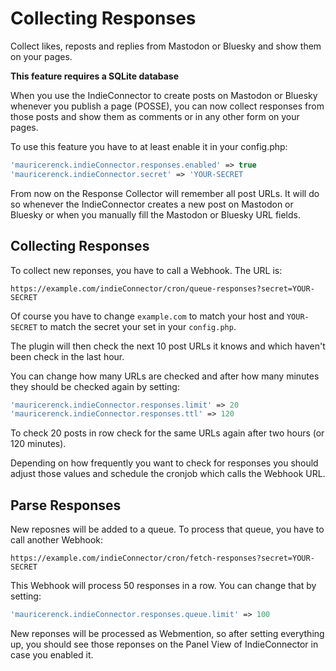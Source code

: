 # Collecting Responses

Collect likes, reposts and replies from Mastodon or Bluesky and show them on your pages.

**This feature requires a SQLite database**

When you use the IndieConnector to create posts on Mastodon or Bluesky whenever you publish a page (POSSE), you can now collect responses from those posts and show them as comments or in any other form on your pages.

To use this feature you have to at least enable it in your config.php:

```php
'mauricerenck.indieConnector.responses.enabled' => true
'mauricerenck.indieConnector.secret' => 'YOUR-SECRET
```

From now on the Response Collector will remember all post URLs. It will do so whenever the IndieConnector creates a new post on Mastodon or Bluesky or when you manually fill the Mastodon or Bluesky URL fields.

## Collecting Responses

To collect new reponses, you have to call a Webhook. The URL is:

```
https://example.com/indieConnector/cron/queue-responses?secret=YOUR-SECRET
```

Of course you have to change `example.com` to match your host and `YOUR-SECRET` to match the secret your set in your `config.php`.

The plugin will then check the next 10 post URLs it knows and which haven't been check in the last hour.

You can change how many URLs are checked and after how many minutes they should be checked again by setting:

```php
'mauricerenck.indieConnector.responses.limit' => 20
'mauricerenck.indieConnector.responses.ttl' => 120
```

To check 20 posts in row check for the same URLs again after two hours (or 120 minutes).

Depending on how frequently you want to check for responses you should adjust those values and schedule the cronjob which calls the Webhook URL.

## Parse Responses

New reposnes will be added to a queue. To process that queue, you have to call another Webhook:

```
https://example.com/indieConnector/cron/fetch-responses?secret=YOUR-SECRET
```

This Webhook will process 50 responses in a row. You can change that by setting:

```php
'mauricerenck.indieConnector.responses.queue.limit' => 100
```

New reponses will be processed as Webmention, so after setting everything up, you should see those reponses on the Panel View of IndieConnector in case you enabled it.
